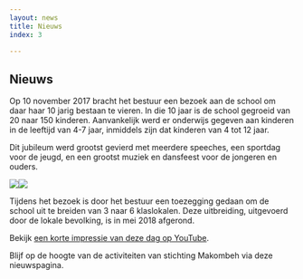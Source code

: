 ```yaml
---
layout: news
title: Nieuws
index: 3

---
```

## Nieuws

Op 10 november 2017 bracht het bestuur een bezoek aan de school om daar haar 10 jarig bestaan te vieren. In die 10 jaar is de school gegroeid van 20 naar 150 kinderen. Aanvankelijk werd er onderwijs gegeven aan kinderen in de leeftijd van 4-7 jaar, inmiddels zijn dat kinderen van 4 tot 12 jaar.

Dit jubileum werd grootst gevierd met meerdere speeches, een sportdag voor de jeugd, en een grootst muziek en dansfeest voor de jongeren en ouders.

![](/balloon-7.png)![](/-archive/IMAG1713.jpg)

Tijdens het bezoek is door het bestuur een toezegging gedaan om de school uit te breiden van 3 naar 6 klaslokalen. Deze uitbreiding, uitgevoerd door de lokale bevolking, is in mei 2018 afgerond.

Bekijk [een korte impressie van deze dag op YouTube](https://www.youtube.com/watch?v=P_NKZNfW1_U).

Blijf op de hoogte van de activiteiten van stichting Makombeh via deze nieuwspagina.